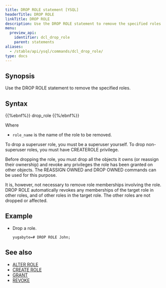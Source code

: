```yaml
---
title: DROP ROLE statement [YSQL]
headerTitle: DROP ROLE
linkTitle: DROP ROLE
description: Use the DROP ROLE statement to remove the specified roles.
menu:
  preview_api:
    identifier: dcl_drop_role
    parent: statements
aliases:
  - /stable/api/ysql/commands/dcl_drop_role/
type: docs
---
```


## Synopsis

Use the DROP ROLE statement to remove the specified roles.

## Syntax

{{%ebnf%}}
  drop_role
{{%/ebnf%}}

Where

- `role_name` is the name of the role to be removed.

To drop a superuser role, you must be a superuser yourself. To drop non-superuser roles, you must have CREATEROLE privilege.

Before dropping the role, you must drop all the objects it owns (or reassign their ownership) and revoke any privileges the role has been granted on other objects. The REASSIGN OWNED and DROP OWNED commands can be used for this purpose.

It is, however, not necessary to remove role memberships involving the role. DROP ROLE automatically revokes any memberships of the target role in other roles, and of other roles in the target role. The other roles are not dropped or affected.

## Example

- Drop a role.

  ```plpgsql
  yugabyte=# DROP ROLE John;
  ```

## See also

- [ALTER ROLE](../dcl_alter_role)
- [CREATE ROLE](../dcl_create_role)
- [GRANT](../dcl_grant)
- [REVOKE](../dcl_revoke)
